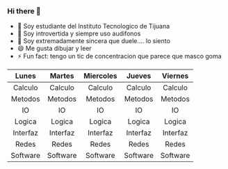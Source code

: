 ### Hi there 👋

- 🔭 Soy estudiante del Instituto Tecnologico de Tijuana
- 👯 Soy introvertida y siempre uso audifonos
- 🤔 Soy extremadamente sincera que duele.... lo siento
- 😄 Me gusta dibujar y leer
- ⚡ Fun fact: tengo un tic de concentracion que parece que masco goma



|   Lunes  |  Martes  | Miercoles |  Jueves  |  Viernes |
|:--------:|:--------:|:---------:|:--------:|:--------:|
|  Calculo |  Calculo |  Calculo  |  Calculo |  Calculo |
|  Metodos |  Metodos |  Metodos  |  Metodos |  Metodos |
|    IO    |    IO    |     IO    |    IO    |    IO    |
|  Logica  |  Logica  |   Logica  |  Logica  |  Logica  |
| Interfaz | Interfaz |  Interfaz | Interfaz | Interfaz |
|   Redes  |   Redes  |   Redes   |   Redes  |   Redes  |
| Software | Software | Software  | Software | Software |

